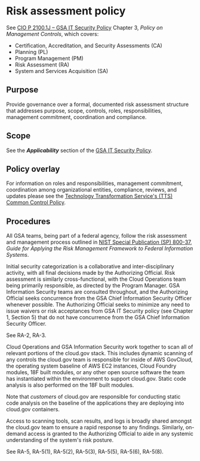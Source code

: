 # Risk assessment policy

See [CIO P 2100.1J – GSA IT Security Policy](http://www.gsa.gov/portal/mediaId/129634/fileName/CIO_21001J_CHGE_1_GSA_Information_Technology_(IT)_Security_Policy_(Posted_Version_4-28-2016).action) Chapter 3, _Policy on Management Controls_, which covers:

* Certification, Accreditation, and Security Assessments (CA)
* Planning (PL)
* Program Management (PM)
* Risk Assessment (RA)
* System and Services Acquisition (SA)

## Purpose

Provide governance over a formal, documented risk assessment structure that addresses purpose, scope, controls, roles, responsibilities, management commitment, coordination and compliance.

## Scope

See the **_Applicability_** section of the [GSA IT Security Policy](http://www.gsa.gov/portal/mediaId/129634/fileName/CIO_21001J_CHGE_1_GSA_Information_Technology_(IT)_Security_Policy_(Posted_Version_4-28-2016).action).

## Policy overlay

For information on roles and responsibilities, management commitment, coordination among organizational entities, compliance, reviews, and updates please see the [Technology Transformation Service's (TTS) Common Control Policy](https://github.com/18F/compliance-docs/blob/master/TTS-Common-Control-Policy.md).

## Procedures

All GSA teams, being part of a federal agency, follow the risk assessment and management process outlined in [NIST Special Publication (SP) 800-37](http://nvlpubs.nist.gov/nistpubs/SpecialPublications/NIST.SP.800-37r1.pdf), _Guide for Applying the Risk Management Framework to Federal Information Systems_.  

Initial security categorization is a collaborative and inter-disciplinary activity, with all final decisions made by the Authorizing Official. Risk assessment is similarly cross-functional, with the Cloud Operations team being primarily responsible, as directed by the Program Manager. GSA Information Security teams are consulted throughout, and the Authorizing Official seeks concurrence from the GSA Chief Information Security Officer whenever possible. The Authorizing Official seeks to minimize any need to issue waivers or risk acceptances from GSA IT Security policy (see Chapter 1, Section 5) that do not have concurrence from the GSA Chief Information Security Officer.

See RA-2, RA-3.

Cloud Operations and GSA Information Security work together to scan all of relevant portions of the cloud.gov stack. This includes dynamic scanning of any controls the cloud.gov team is responsible for inside of AWS GovCloud, the operating system baseline of AWS EC2 instances, Cloud Foundry modules, 18F built modules, or any other open source software the team has instantiated within the environment to support cloud.gov. Static code analysis is also performed on the 18F built modules.

Note that _customers_ of cloud.gov are responsible for conducting static code analysis on the baseline of the applications they are deploying into cloud.gov containers.

Access to scanning tools, scan results, and logs is broadly shared amongst the cloud.gov team to ensure a rapid response to any findings. Similarly, on-demand access is granted to the Authorizing Official to aide in any systemic understanding of the system's risk posture.

See RA-5, RA-5(1), RA-5(2), RA-5(3), RA-5(5), RA-5(6), RA-5(8).
